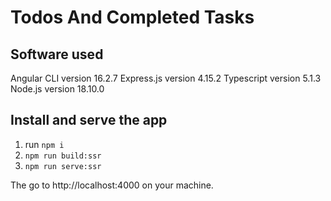# Todos And Completed Tasks

## Software used

Angular CLI version 16.2.7
Express.js version 4.15.2
Typescript version 5.1.3
Node.js version 18.10.0

## Install and serve the app

1. run `npm i`
2. `npm run build:ssr`
3. `npm run serve:ssr`

The go to http://localhost:4000 on your machine.

